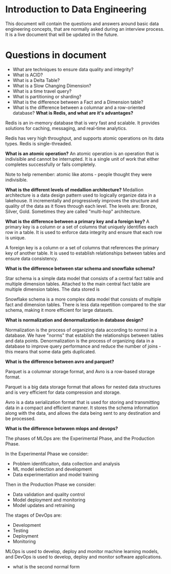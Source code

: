 # Introduction to Data Engineering

This document will contain the questions and answers around basic data engineering concepts, that are normally asked
during an interview process. It is a live document that will be updated in the future.

# Questions in document

* What are techniques to ensure data quality and integrity?
* What is ACID?
* What is a Delta Table?
* What is a Slow Changing Dimension?
* What is a time travel query?
* What is partitioning or sharding?
* What is the difference between a Fact and a Dimension table?
* What is the difference between a columnar and a row-oriented database?
**What is Redis, and what are it's advantages?**

Redis is an in-memory database that is very fast and scalable.
It provides solutions for caching, messaging, and real-time analytics.

Redis has very high throughput, and supports atomic operations on its data types.
Redis is single-threaded.

**What is an atomic operation?**
An atomic operation is an operation that is indivisible and cannot be interrupted.
It is a single unit of work that either completes successfully or fails completely.

Note to help remember: atomic like atoms - people thought they were indivisible.

**What is the different levels of medallion architecture?**
Medallion architecture is a data design pattern used to logically organize data in a lakehouse.
It incrementally and progressively improves the structure and quality of the data as it flows through each level.
The levels are: Bronze, Silver, Gold.
Sometimes they are called "multi-hop" architecture.

**What is the difference between a primary key and a foreign key?**
A primary key is a column or a set of columns that uniquely identifies each row in a table.
It is used to enforce data integrity and ensure that each row is unique.

A foreign key is a column or a set of columns that references the primary key of another table.
It is used to establish relationships between tables and ensure data consistency.

**What is the difference between star schema and snowflake schema?**

Star schema is a simple data model that consists of a central fact table and multiple dimension tables.
Attached to the main central fact table are multiple dimension tables.
The data stored is

Snowflake schema is a more complex data model that consists of multiple fact and dimension tables.
There is less data repetition compared to the star schema, making it more efficient for large datasets.

**What is normalization and denormalization in database design?**

Normalization is the process of organizing data according to normsl in a database.
We have "norms" that establish the relationships between tables and data points.
Denormalization is the process of organizing data in a database to improve query performance and reduce the number of joins - this means that some data gets duplicated.

**What is the difference between avro and parquet?**

Parquet is a columnar storage format, and Avro is a row-based storage format.

Parquet is a big data storage format that allows for nested data structures and is very efficient
for data compression and storage.

Avro is a data serialization format that is used for storing and transmitting data in a compact and efficient manner.
It stores the schema information along with the data, and allows the data being sent to any destination and be processed.

**What is the difference betwwen mlops and devops?**

The phases of MLOps are: the Experimental Phase, and the Production Phase.

In the Experimental Phase we consider:
* Problem identificaiton, data collection and analysis
* ML model selection and development
* Data experimentation and model training

Then in the Production Phase we consider:
* Data validation and quality control
* Model deployment and monitoring
* Model updates and retraining

The stages of DevOps are:
* Development
* Testing
* Deployment
* Monitoring

MLOps is used to develop, deploy and monitor machine learning models, and DevOps is used to develop, deploy and monitor software applications.

* what is the second normal form

